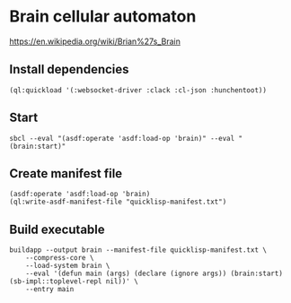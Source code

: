 # Brain cellular automaton

https://en.wikipedia.org/wiki/Brian%27s_Brain

## Install dependencies

    (ql:quickload '(:websocket-driver :clack :cl-json :hunchentoot))

## Start

    sbcl --eval "(asdf:operate 'asdf:load-op 'brain)" --eval "(brain:start)"

## Create manifest file

    (asdf:operate 'asdf:load-op 'brain)
    (ql:write-asdf-manifest-file "quicklisp-manifest.txt")

## Build executable

    buildapp --output brain --manifest-file quicklisp-manifest.txt \
        --compress-core \
        --load-system brain \
        --eval '(defun main (args) (declare (ignore args)) (brain:start) (sb-impl::toplevel-repl nil))' \
        --entry main
